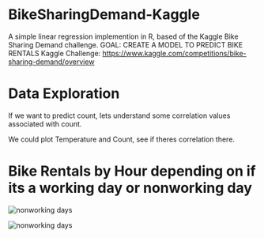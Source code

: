 # BikeSharingDemand-Kaggle
A simple linear regression implemention in R, based of the Kaggle Bike Sharing Demand challenge.
GOAL: CREATE A MODEL TO PREDICT BIKE RENTALS
Kaggle Challenge: https://www.kaggle.com/competitions/bike-sharing-demand/overview

# Data Exploration
If we want to predict count, lets understand some correlation values associated with count.

We could plot Temperature and Count, see if theres correlation there.

# Bike Rentals by Hour depending on if its a working day or nonworking day
![nonworking days](https://github.com/chriscastillo1/BikeSharingDemand-Kaggle/assets/70082335/39176ab5-78da-418b-90e8-d0c45e3b25a0)

![nonworking days](https://github.com/chriscastillo1/BikeSharingDemand-Kaggle/assets/70082335/60d025d2-814c-46f3-ace2-cb8773327119)
